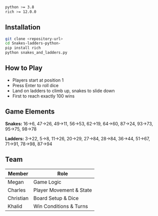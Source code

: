 
```bash
python >= 3.8
rich >= 12.0.0
```

## Installation

```bash
git clone <repository-url>
cd Snakes-ladders-python-
pip install rich
python snakes_and_ladders.py
```

## How to Play

- Players start at position 1
- Press Enter to roll dice
- Land on ladders to climb up, snakes to slide down
- First to reach exactly 100 wins

## Game Elements

**Snakes:** 16→6, 47→26, 49→11, 56→53, 62→19, 64→60, 87→24, 93→73, 95→75, 98→78

**Ladders:** 3→22, 5→8, 11→26, 20→29, 27→84, 28→84, 36→44, 51→67, 71→91, 78→98, 87→94

## Team

| Member | Role |
|--------|------|
| Megan | Game Logic |
| Charles | Player Movement & State |
| Christian | Board Setup & Dice |
| Khalid | Win Conditions & Turns |